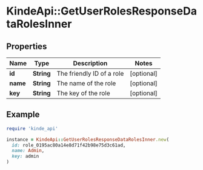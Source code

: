 # KindeApi::GetUserRolesResponseDataRolesInner

## Properties

| Name | Type | Description | Notes |
| ---- | ---- | ----------- | ----- |
| **id** | **String** | The friendly ID of a role | [optional] |
| **name** | **String** | The name of the role | [optional] |
| **key** | **String** | The key of the role | [optional] |

## Example

```ruby
require 'kinde_api'

instance = KindeApi::GetUserRolesResponseDataRolesInner.new(
  id: role_0195ac80a14e8d71f42b98e75d3c61ad,
  name: Admin,
  key: admin
)
```

